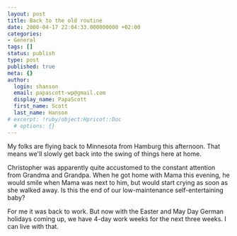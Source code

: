```yaml
---
layout: post
title: Back to the old routine
date: 2000-04-17 22:04:33.000000000 +02:00
categories:
- General
tags: []
status: publish
type: post
published: true
meta: {}
author:
  login: shanson
  email: papascott-wp@gmail.com
  display_name: PapaScott
  first_name: Scott
  last_name: Hanson
# excerpt: !ruby/object:Hpricot::Doc
  # options: {}
---
```

<p>My folks are flying back to Minnesota from Hamburg this afternoon. That means we'll slowly get back into the swing of things here at home.</p>
<p>Christopher was apparently quite accustomed to the constant attention from Grandma and Grandpa. When he got home with Mama this evening, he would smile when Mama was next to him, but would start crying as soon as she walked away. Is this the end of our low-maintenance self-entertaining baby?</p>
<p>For me it was back to work. But now with the Easter and May Day German holidays coming up, we have 4-day work weeks for the next three weeks. I can live with that.</p>
